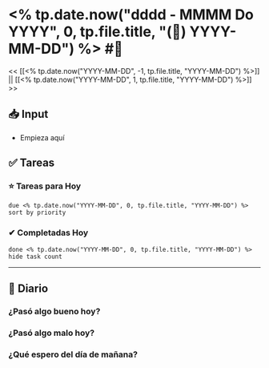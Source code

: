 # <% tp.date.now("dddd -  MMMM Do YYYY", 0, tp.file.title, "(📅) YYYY-MM-DD") %> #📖

<< [[<% tp.date.now("YYYY-MM-DD", -1, tp.file.title, "YYYY-MM-DD") %>]] || [[<% tp.date.now("YYYY-MM-DD", 1, tp.file.title, "YYYY-MM-DD") %>]] >>

## 📥 Input
- Empieza aquí

## ✅ Tareas
### ⭐ Tareas para Hoy
```tasks
due <% tp.date.now("YYYY-MM-DD", 0, tp.file.title, "YYYY-MM-DD") %>
sort by priority
```

### ✔ Completadas Hoy
```tasks
done <% tp.date.now("YYYY-MM-DD", 0, tp.file.title, "YYYY-MM-DD") %>
hide task count
```

***
## 📔 Diario
### ¿Pasó algo bueno hoy?

### ¿Pasó algo malo hoy?

### ¿Qué espero del día de mañana?